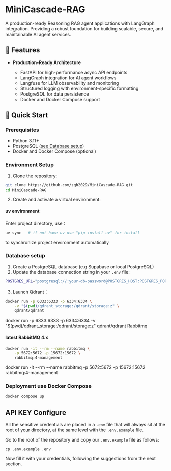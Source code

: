 # MiniCascade-RAG


A production-ready Reasoning RAG agent applications with LangGraph integration. Providing a robust foundation for building scalable, secure, and maintainable AI agent services.


## 🌟 Features

- **Production-Ready Architecture**

  - FastAPI for high-performance async API endpoints
  - LangGraph integration for AI agent workflows
  - Langfuse for LLM observability and monitoring
  - Structured logging with environment-specific formatting
  - PostgreSQL for data persistence
  - Docker and Docker Compose support


## 🚀 Quick Start

### Prerequisites

- Python 3.11+
- PostgreSQL ([see Database setup](#database-setup))
- Docker and Docker Compose (optional)


### Environment Setup
1. Clone the repository:

```bash
git clone https://github.com/zqh2029/MiniCascade-RAG.git
cd MiniCascade-RAG
```

2. Create and activate a virtual environment:



#### uv environment
Enter project directory, use：
```bash
uv sync   # if not have uv use "pip install uv" for install
``` 
to synchronize project environment automatically

### Database setup

1. Create a PostgreSQL database (e.g Supabase or local PostgreSQL)
2. Update the database connection string in your `.env` file:

```bash
POSTGRES_URL="postgresql://:your-db-password@POSTGRES_HOST:POSTGRES_PORT/POSTGRES_DB"
```

3. Launch Qdrant：
```bash
docker run -p 6333:6333 -p 6334:6334 \
    -v "$(pwd)/qdrant_storage:/qdrant/storage:z" \
    qdrant/qdrant
```
docker run -p 6333:6333 -p 6334:6334 -v "$(pwd)/qdrant_storage:/qdrant/storage:z" qdrant/qdrant
Rabbitmq
#### latest RabbitMQ 4.x
```bash
docker run -it --rm --name rabbitmq \
    -p 5672:5672 -p 15672:15672 \
    rabbitmq:4-management
```
docker run -it --rm --name rabbitmq -p 5672:5672 -p 15672:15672 rabbitmq:4-management
### Deployment use Docker Compose
```bash
docker compose up
```



## API KEY Configure

All the sensitive credentials are placed in a `.env` file that will always sit at the root of your directory, at the same level with the `.env.example` file.

Go to the root of the repository and copy our `.env.example` file as follows:
```shell
cp .env.example .env
```
Now fill it with your credentials, following the suggestions from the next section.
